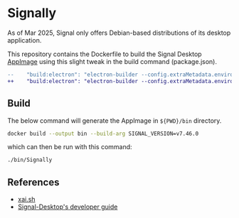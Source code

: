 # Signally

As of Mar 2025, Signal only offers Debian-based distributions of its desktop application.

This repository contains the Dockerfile to build the Signal Desktop [AppImage](https://appimage.org/)
using this slight tweak in the build command (package.json).

```diff
--    "build:electron": "electron-builder --config.extraMetadata.environment=$SIGNAL_ENV",
++    "build:electron": "electron-builder --config.extraMetadata.environment=$SIGNAL_ENV --linux AppImage",
```

## Build

The below command will generate the AppImage in `${PWD}/bin` directory.

```sh
docker build --output bin --build-arg SIGNAL_VERSION=v7.46.0
```

which can then be run with this command:

```sh
./bin/Signally
```

## References

- [xai.sh](https://xai.sh/2023/01/04/Signal-desktop.html)
- [Signal-Desktop's developer guide](https://github.com/signalapp/Signal-Desktop/blob/main/CONTRIBUTING.md#developer-setup)
